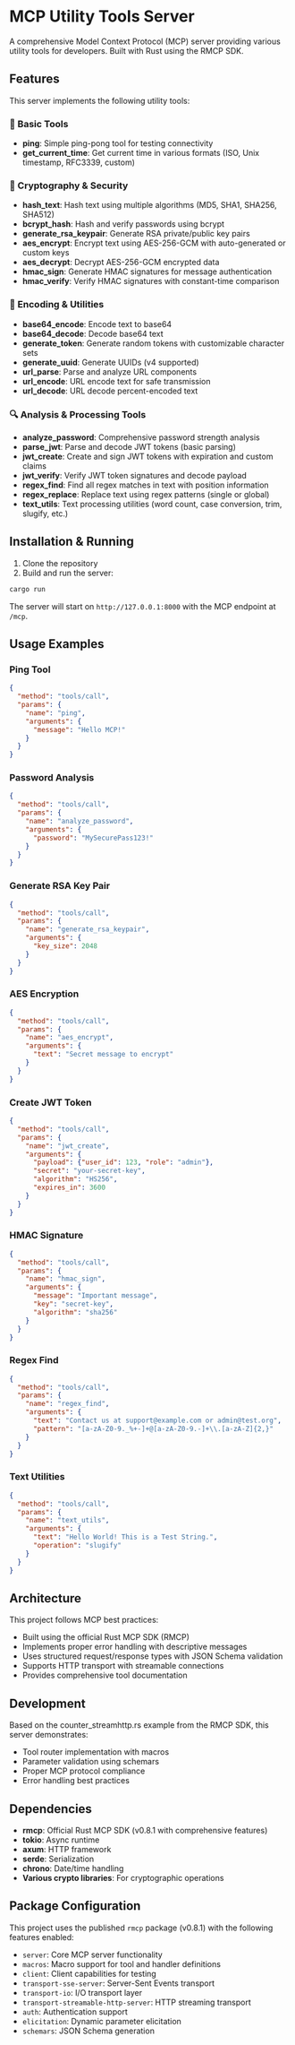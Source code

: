 # MCP Utility Tools Server

A comprehensive Model Context Protocol (MCP) server providing various utility tools for developers. Built with Rust using the RMCP SDK.

## Features

This server implements the following utility tools:

### 🏓 Basic Tools
- **ping**: Simple ping-pong tool for testing connectivity
- **get_current_time**: Get current time in various formats (ISO, Unix timestamp, RFC3339, custom)

### 🔐 Cryptography & Security
- **hash_text**: Hash text using multiple algorithms (MD5, SHA1, SHA256, SHA512)
- **bcrypt_hash**: Hash and verify passwords using bcrypt
- **generate_rsa_keypair**: Generate RSA private/public key pairs
- **aes_encrypt**: Encrypt text using AES-256-GCM with auto-generated or custom keys
- **aes_decrypt**: Decrypt AES-256-GCM encrypted data
- **hmac_sign**: Generate HMAC signatures for message authentication
- **hmac_verify**: Verify HMAC signatures with constant-time comparison

### 🔧 Encoding & Utilities
- **base64_encode**: Encode text to base64
- **base64_decode**: Decode base64 text
- **generate_token**: Generate random tokens with customizable character sets
- **generate_uuid**: Generate UUIDs (v4 supported)
- **url_parse**: Parse and analyze URL components
- **url_encode**: URL encode text for safe transmission
- **url_decode**: URL decode percent-encoded text

### 🔍 Analysis & Processing Tools
- **analyze_password**: Comprehensive password strength analysis
- **parse_jwt**: Parse and decode JWT tokens (basic parsing)
- **jwt_create**: Create and sign JWT tokens with expiration and custom claims
- **jwt_verify**: Verify JWT token signatures and decode payload
- **regex_find**: Find all regex matches in text with position information
- **regex_replace**: Replace text using regex patterns (single or global)
- **text_utils**: Text processing utilities (word count, case conversion, trim, slugify, etc.)

## Installation & Running

1. Clone the repository
2. Build and run the server:

```bash
cargo run
```

The server will start on `http://127.0.0.1:8000` with the MCP endpoint at `/mcp`.

## Usage Examples

### Ping Tool
```json
{
  "method": "tools/call",
  "params": {
    "name": "ping",
    "arguments": {
      "message": "Hello MCP!"
    }
  }
}
```

### Password Analysis
```json
{
  "method": "tools/call",
  "params": {
    "name": "analyze_password",
    "arguments": {
      "password": "MySecurePass123!"
    }
  }
}
```

### Generate RSA Key Pair
```json
{
  "method": "tools/call",
  "params": {
    "name": "generate_rsa_keypair",
    "arguments": {
      "key_size": 2048
    }
  }
}
```

### AES Encryption
```json
{
  "method": "tools/call",
  "params": {
    "name": "aes_encrypt",
    "arguments": {
      "text": "Secret message to encrypt"
    }
  }
}
```

### Create JWT Token
```json
{
  "method": "tools/call",
  "params": {
    "name": "jwt_create",
    "arguments": {
      "payload": {"user_id": 123, "role": "admin"},
      "secret": "your-secret-key",
      "algorithm": "HS256",
      "expires_in": 3600
    }
  }
}
```

### HMAC Signature
```json
{
  "method": "tools/call",
  "params": {
    "name": "hmac_sign",
    "arguments": {
      "message": "Important message",
      "key": "secret-key",
      "algorithm": "sha256"
    }
  }
}
```

### Regex Find
```json
{
  "method": "tools/call",
  "params": {
    "name": "regex_find",
    "arguments": {
      "text": "Contact us at support@example.com or admin@test.org",
      "pattern": "[a-zA-Z0-9._%+-]+@[a-zA-Z0-9.-]+\\.[a-zA-Z]{2,}"
    }
  }
}
```

### Text Utilities
```json
{
  "method": "tools/call",
  "params": {
    "name": "text_utils",
    "arguments": {
      "text": "Hello World! This is a Test String.",
      "operation": "slugify"
    }
  }
}
```

## Architecture

This project follows MCP best practices:
- Built using the official Rust MCP SDK (RMCP)
- Implements proper error handling with descriptive messages
- Uses structured request/response types with JSON Schema validation
- Supports HTTP transport with streamable connections
- Provides comprehensive tool documentation

## Development

Based on the counter_streamhttp.rs example from the RMCP SDK, this server demonstrates:
- Tool router implementation with macros
- Parameter validation using schemars
- Proper MCP protocol compliance
- Error handling best practices

## Dependencies

- **rmcp**: Official Rust MCP SDK (v0.8.1 with comprehensive features)
- **tokio**: Async runtime
- **axum**: HTTP framework
- **serde**: Serialization
- **chrono**: Date/time handling
- **Various crypto libraries**: For cryptographic operations

## Package Configuration

This project uses the published `rmcp` package (v0.8.1) with the following features enabled:
- `server`: Core MCP server functionality
- `macros`: Macro support for tool and handler definitions
- `client`: Client capabilities for testing
- `transport-sse-server`: Server-Sent Events transport
- `transport-io`: I/O transport layer
- `transport-streamable-http-server`: HTTP streaming transport
- `auth`: Authentication support
- `elicitation`: Dynamic parameter elicitation
- `schemars`: JSON Schema generation